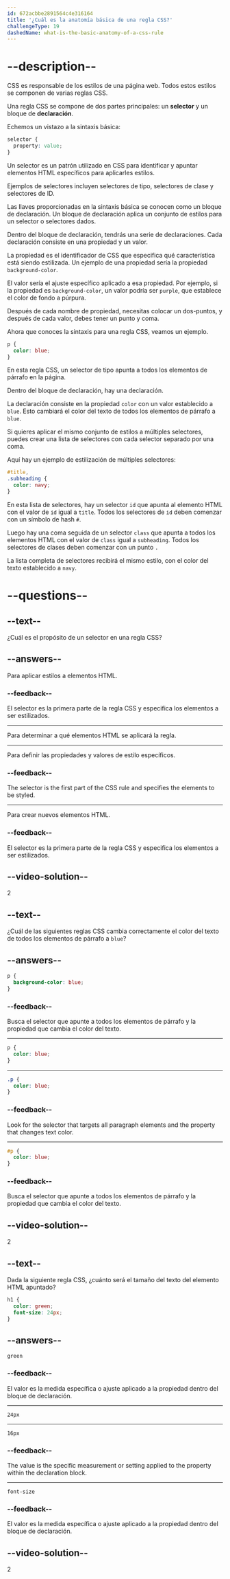 ```yaml
---
id: 672acbbe2891564c4e316164
title: '¿Cuál es la anatomía básica de una regla CSS?'
challengeType: 19
dashedName: what-is-the-basic-anatomy-of-a-css-rule
---
```


# --description--

CSS es responsable de los estilos de una página web. Todos estos estilos se componen de varias reglas CSS.

Una regla CSS se compone de dos partes principales: un **selector** y un bloque de **declaración**.

Echemos un vistazo a la sintaxis básica:

```css
selector {
  property: value;
}
```

Un selector es un patrón utilizado en CSS para identificar y apuntar elementos HTML específicos para aplicarles estilos.

Ejemplos de selectores incluyen selectores de tipo, selectores de clase y selectores de ID.

Las llaves proporcionadas en la sintaxis básica se conocen como un bloque de declaración. Un bloque de declaración aplica un conjunto de estilos para un selector o selectores dados.

Dentro del bloque de declaración, tendrás una serie de declaraciones. Cada declaración consiste en una propiedad y un valor.

La propiedad es el identificador de CSS que especifica qué característica está siendo estilizada. Un ejemplo de una propiedad sería la propiedad `background-color`.

El valor sería el ajuste específico aplicado a esa propiedad. Por ejemplo, si la propiedad es `background-color`, un valor podría ser `purple`, que establece el color de fondo a púrpura.

Después de cada nombre de propiedad, necesitas colocar un dos-puntos, y después de cada valor, debes tener un punto y coma.

Ahora que conoces la sintaxis para una regla CSS, veamos un ejemplo.

```css
p {
  color: blue;
}
```

En esta regla CSS, un selector de tipo apunta a todos los elementos de párrafo en la página.

Dentro del bloque de declaración, hay una declaración.

La declaración consiste en la propiedad `color` con un valor establecido a `blue`. Esto cambiará el color del texto de todos los elementos de párrafo a `blue`.

Si quieres aplicar el mismo conjunto de estilos a múltiples selectores, puedes crear una lista de selectores con cada selector separado por una coma.

Aquí hay un ejemplo de estilización de múltiples selectores:

```css
#title,
.subheading {
  color: navy;
}
```

En esta lista de selectores, hay un selector `id` que apunta al elemento HTML con el valor de `id` igual a `title`. Todos los selectores de `id` deben comenzar con un símbolo de hash `#`.

Luego hay una coma seguida de un selector `class` que apunta a todos los elementos HTML con el valor de `class` igual a `subheading`. Todos los selectores de clases deben comenzar con un punto `.`

La lista completa de selectores recibirá el mismo estilo, con el color del texto establecido a `navy`.

# --questions--

## --text--

¿Cuál es el propósito de un selector en una regla CSS?

## --answers--

Para aplicar estilos a elementos HTML.

### --feedback--

El selector es la primera parte de la regla CSS y especifica los elementos a ser estilizados.

---

Para determinar a qué elementos HTML se aplicará la regla.

---

Para definir las propiedades y valores de estilo específicos.

### --feedback--

The selector is the first part of the CSS rule and specifies the elements to be styled.

---

Para crear nuevos elementos HTML.

### --feedback--

El selector es la primera parte de la regla CSS y especifica los elementos a ser estilizados.

## --video-solution--

2

## --text--

¿Cuál de las siguientes reglas CSS cambia correctamente el color del texto de todos los elementos de párrafo a `blue`?

## --answers--

```css
p {
  background-color: blue;
}
```

### --feedback--

Busca el selector que apunte a todos los elementos de párrafo y la propiedad que cambia el color del texto.

---

```css
p {
  color: blue;
}
```

---

```css
.p {
  color: blue;
}
```

### --feedback--

Look for the selector that targets all paragraph elements and the property that changes text color.

---

```css
#p {
  color: blue;
}
```

### --feedback--

Busca el selector que apunte a todos los elementos de párrafo y la propiedad que cambia el color del texto.

## --video-solution--

2

## --text--

Dada la siguiente regla CSS, ¿cuánto será el tamaño del texto del elemento HTML apuntado?

```css
h1 {
  color: green;
  font-size: 24px;
}
```

## --answers--

`green`

### --feedback--

El valor es la medida específica o ajuste aplicado a la propiedad dentro del bloque de declaración.

---

`24px`

---

`16px`

### --feedback--

The value is the specific measurement or setting applied to the property within the declaration block.

---

`font-size`

### --feedback--

El valor es la medida específica o ajuste aplicado a la propiedad dentro del bloque de declaración.

## --video-solution--

2
